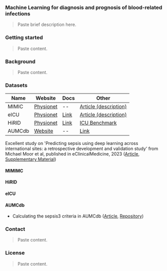 
### Machine Learning for diagnosis and prognosis of blood-related infections

> Paste brief description here.

### Getting started

> Paste content.

### Background

> Paste content.

### Datasets

[url-eicu-article]: https://www.ncbi.nlm.nih.gov/pmc/articles/PMC6132188/
[url-eicu-physionet]: https://physionet.org/content/eicu-crd/2.0/
[url-eicu-documentation]: https://eicu-crd.mit.edu/
[url-mimic-nature]: https://www.nature.com/articles/s41597-022-01899-x/
[url-mimic-physionet]: https://physionet.org/content/mimiciv/2.2/
[url-hirid-arxiv]: https://arxiv.org/abs/2111.08536/
[url-hirid-documentation]: https://hirid.intensivecare.ai/
[url-hirid-physionet]: https://physionet.org/content/hirid/1.1.1/
[url-hirid-github-benchmark]: https://github.com/ratschlab/HIRID-ICU-Benchmark
[url-aumcdb]: https://amsterdammedicaldatascience.nl/#amsterdamumcdb/
[url-aumcdb-documentation]: https://github.com/AmsterdamUMC/AmsterdamUMCdb/wiki
[url-aumcdb-sepsis3-github]: https://github.com/tedinburgh/sepsis3-amsterdamumcdb
[url-aumcdb-sepsis3-article]: https://www.ncbi.nlm.nih.gov/pmc/articles/PMC9650242/

[url-moor2023]: https://pubmed.ncbi.nlm.nih.gov/37588623/
[url-moor2023-sm]: https://ars.els-cdn.com/content/image/1-s2.0-S2589537023003012-mmc1.pdf

| Name | Website | Docs | Other |
| ---    | --- | --- | --- | 
| MIMIC  | [Physionet][url-mimic-physionet] | -- | [Article (description)][url-mimic-nature] |
| eICU   | [Physionet][url-eicu-physionet]  | [Link][url-eicu-documentation] | [Article (description)][url-eicu-article] |
| HiRID  | [Physionet][url-hirid-physionet] | [Link][url-hirid-documentation] | [ICU Benchmark][url-hirid-github-benchmark] |
| AUMCdb | [Website][url-aumcdb] | -- | [Link][url-aumcdb-documentation] |

Excellent study on 'Predicting sepsis using deep learning across international sites: a retrospective development 
and validation study' from Michael Moor et al, published in eClinicalMedicine, 2023 ([Article][url-moor2023], 
[Supplementary Material][url-moor2023-sm])

#### MIMIMC
#### HiRID
#### eICU
#### AUMCdb

- Calculating the sepsis3 criteria in AUMCdb ([Article][url-aumcdb-sepsis3-article], [Repository][url-aumcdb-sepsis3-github])

### Contact

> Paste content.

### License

> Paste content.